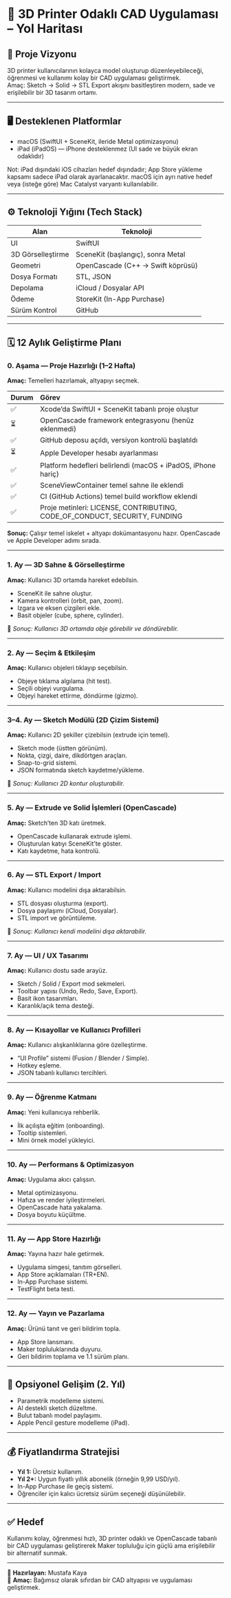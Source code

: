 # 🧭 3D Printer Odaklı CAD Uygulaması – Yol Haritası

## 🎯 Proje Vizyonu

3D printer kullanıcılarının kolayca model oluşturup düzenleyebileceği, öğrenmesi ve kullanımı kolay bir CAD uygulaması geliştirmek.  
Amaç: Sketch → Solid → STL Export akışını basitleştiren modern, sade ve erişilebilir bir 3D tasarım ortamı.

---

## 🖥️ Desteklenen Platformlar

- macOS (SwiftUI + SceneKit, ileride Metal optimizasyonu)
- iPad (iPadOS) — iPhone desteklenmez (UI sade ve büyük ekran odaklıdır)

Not: iPad dışındaki iOS cihazları hedef dışındadır; App Store yükleme kapsamı sadece iPad olarak ayarlanacaktır. macOS için ayrı native hedef veya (isteğe göre) Mac Catalyst varyantı kullanılabilir.

---

## ⚙️ Teknoloji Yığını (Tech Stack)

| Alan              | Teknoloji                         |
| ----------------- | --------------------------------- |
| UI                | SwiftUI                           |
| 3D Görselleştirme | SceneKit (başlangıç), sonra Metal |
| Geometri          | OpenCascade (C++ → Swift köprüsü) |
| Dosya Formatı     | STL, JSON                         |
| Depolama          | iCloud / Dosyalar API             |
| Ödeme             | StoreKit (In-App Purchase)        |
| Sürüm Kontrol     | GitHub                            |

---

## 🗓️ 12 Aylık Geliştirme Planı

### **0. Aşama — Proje Hazırlığı (1–2 Hafta)**

**Amaç:** Temelleri hazırlamak, altyapıyı seçmek.

| Durum | Görev |
| :---- | :---- |
| ✅ | Xcode’da SwiftUI + SceneKit tabanlı proje oluştur |
| ⏳ | OpenCascade framework entegrasyonu (henüz eklenmedi) |
| ✅ | GitHub deposu açıldı, versiyon kontrolü başlatıldı |
| ⏳ | Apple Developer hesabı ayarlanması |
| ✅ | Platform hedefleri belirlendi (macOS + iPadOS, iPhone hariç) |
| ✅ | SceneViewContainer temel sahne ile eklendi |
| ✅ | CI (GitHub Actions) temel build workflow eklendi |
| ✅ | Proje metinleri: LICENSE, CONTRIBUTING, CODE_OF_CONDUCT, SECURITY, FUNDING |

**Sonuç:** Çalışır temel iskelet + altyapı dokümantasyonu hazır. OpenCascade ve Apple Developer adımı sırada.

---

### **1. Ay — 3D Sahne & Görselleştirme**

**Amaç:** Kullanıcı 3D ortamda hareket edebilsin.

- SceneKit ile sahne oluştur.
- Kamera kontrolleri (orbit, pan, zoom).
- Izgara ve eksen çizgileri ekle.
- Basit objeler (cube, sphere, cylinder).

🧠 _Sonuç: Kullanıcı 3D ortamda obje görebilir ve döndürebilir._

---

### **2. Ay — Seçim & Etkileşim**

**Amaç:** Kullanıcı objeleri tıklayıp seçebilsin.

- Objeye tıklama algılama (hit test).
- Seçili objeyi vurgulama.
- Objeyi hareket ettirme, döndürme (gizmo).

---

### **3–4. Ay — Sketch Modülü (2D Çizim Sistemi)**

**Amaç:** Kullanıcı 2D şekiller çizebilsin (extrude için temel).

- Sketch mode (üstten görünüm).
- Nokta, çizgi, daire, dikdörtgen araçları.
- Snap-to-grid sistemi.
- JSON formatında sketch kaydetme/yükleme.

🧠 _Sonuç: Kullanıcı 2D kontur oluşturabilir._

---

### **5. Ay — Extrude ve Solid İşlemleri (OpenCascade)**

**Amaç:** Sketch’ten 3D katı üretmek.

- OpenCascade kullanarak extrude işlemi.
- Oluşturulan katıyı SceneKit’te göster.
- Katı kaydetme, hata kontrolü.

---

### **6. Ay — STL Export / Import**

**Amaç:** Kullanıcı modelini dışa aktarabilsin.

- STL dosyası oluşturma (export).
- Dosya paylaşımı (iCloud, Dosyalar).
- STL import ve görüntüleme.

🧠 _Sonuç: Kullanıcı kendi modelini dışa aktarabilir._

---

### **7. Ay — UI / UX Tasarımı**

**Amaç:** Kullanıcı dostu sade arayüz.

- Sketch / Solid / Export mod sekmeleri.
- Toolbar yapısı (Undo, Redo, Save, Export).
- Basit ikon tasarımları.
- Karanlık/açık tema desteği.

---

### **8. Ay — Kısayollar ve Kullanıcı Profilleri**

**Amaç:** Kullanıcı alışkanlıklarına göre özelleştirme.

- “UI Profile” sistemi (Fusion / Blender / Simple).
- Hotkey eşleme.
- JSON tabanlı kullanıcı tercihleri.

---

### **9. Ay — Öğrenme Katmanı**

**Amaç:** Yeni kullanıcıya rehberlik.

- İlk açılışta eğitim (onboarding).
- Tooltip sistemleri.
- Mini örnek model yükleyici.

---

### **10. Ay — Performans & Optimizasyon**

**Amaç:** Uygulama akıcı çalışsın.

- Metal optimizasyonu.
- Hafıza ve render iyileştirmeleri.
- OpenCascade hata yakalama.
- Dosya boyutu küçültme.

---

### **11. Ay — App Store Hazırlığı**

**Amaç:** Yayına hazır hale getirmek.

- Uygulama simgesi, tanıtım görselleri.
- App Store açıklamaları (TR+EN).
- In-App Purchase sistemi.
- TestFlight beta testi.

---

### **12. Ay — Yayın ve Pazarlama**

**Amaç:** Ürünü tanıt ve geri bildirim topla.

- App Store lansmanı.
- Maker topluluklarında duyuru.
- Geri bildirim toplama ve 1.1 sürüm planı.

---

## 🚀 Opsiyonel Gelişim (2. Yıl)

- Parametrik modelleme sistemi.
- AI destekli sketch düzeltme.
- Bulut tabanlı model paylaşımı.
- Apple Pencil gesture modelleme (iPad).

---

## 💰 Fiyatlandırma Stratejisi

- **Yıl 1:** Ücretsiz kullanım.
- **Yıl 2+:** Uygun fiyatlı yıllık abonelik (örneğin 9,99 USD/yıl).
- In-App Purchase ile geçiş sistemi.
- Öğrenciler için kalıcı ücretsiz sürüm seçeneği düşünülebilir.

---

## ✅ Hedef

Kullanımı kolay, öğrenmesi hızlı, 3D printer odaklı ve OpenCascade tabanlı bir CAD uygulaması geliştirerek Maker topluluğu için güçlü ama erişilebilir bir alternatif sunmak.

---

📅 **Hazırlayan:** Mustafa Kaya  
🧠 **Amaç:** Bağımsız olarak sıfırdan bir CAD altyapısı ve uygulaması geliştirmek.
